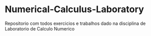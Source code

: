 # Numerical-Calculus-Laboratory

Repositorio com todos exercicios e trabalhos dado na disciplina de Laboratorio de Calculo Numerico
